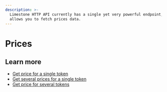 ```yaml
---
description: >-
  Limestone HTTP API currently has a single yet very powerful endpoint, which
  allows you to fetch prices data.
---
```


# Prices

## Learn more

* [Get price for a single token](get-price-for-a-single-token.md)
* [Get several prices for a single token](get-several-prices-for-a-single-token.md)
* [Get price for several tokens](get-price-for-several-tokens.md)

